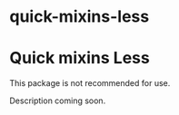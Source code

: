 # quick-mixins-less


<h1>Quick mixins Less</h1>

<p>This package is not recommended for use.</p>

<p>Description coming soon.</p>


